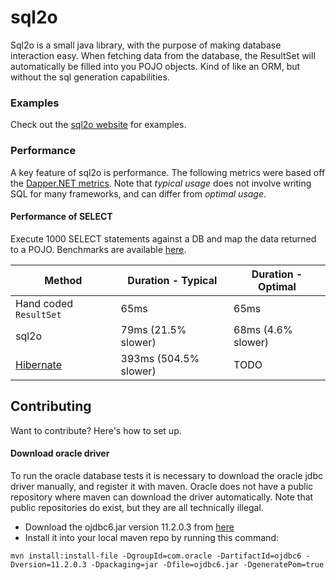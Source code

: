 # sql2o

Sql2o is a small java library, with the purpose of making database interaction easy.
When fetching data from the database, the ResultSet will automatically be filled into you POJO objects.
Kind of like an ORM, but without the sql generation capabilities.

### Examples

Check out the [sql2o website](http://www.sql2o.org) for examples.

### Performance

A key feature of sql2o is performance. The following metrics were based off the
[Dapper.NET metrics](https://github.com/SamSaffron/dapper-dot-net#performance).
Note that *typical usage* does not involve writing SQL for many frameworks, and can differ from *optimal usage*.

#### Performance of SELECT

Execute 1000 SELECT statements against a DB and map the data returned to a POJO.
Benchmarks are available [here](/src/test/java/org/sql2o/performance/PerformanceTests.java).

Method | Duration - Typical | Duration - Optimal
-------------  | ------------- | -------------
Hand coded <code>ResultSet</code> | 65ms | 65ms
sql2o | 79ms (21.5% slower) | 68ms (4.6% slower)
[Hibernate](http://hibernate.org/) | 393ms (504.5% slower) | TODO

## Contributing

Want to contribute? Here's how to set up.

#### Download oracle driver

To run the oracle database tests it is necessary to download the oracle jdbc driver manually, and register it with maven.
Oracle does not have a public repository where maven can download the driver automatically.
Note that public repositories do exist, but they are all technically illegal.

* Download the ojdbc6.jar version 11.2.0.3 from [here](http://www.oracle.com/technetwork/database/enterprise-edition/jdbc-112010-090769.html)
* Install it into your local maven repo by running this command:
```
mvn install:install-file -DgroupId=com.oracle -DartifactId=ojdbc6 -Dversion=11.2.0.3 -Dpackaging=jar -Dfile=ojdbc6.jar -DgeneratePom=true
```
